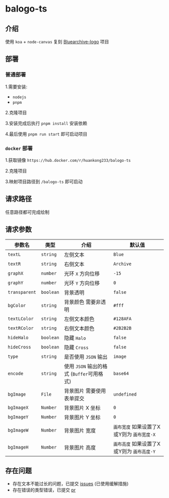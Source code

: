 # balogo-ts

## 介绍

使用 `koa` + `node-canvas` 复刻 [Bluearchive-logo](https://github.com/nulla2011/Bluearchive-logo) 项目

## 部署

### 普通部署 

1.需要安装:
- `nodejs`
- `pnpm`

2.克隆项目

3.安装完成后执行 `pnpm install` 安装依赖

4.最后使用 `pnpm run start` 即可启动项目

### `docker` 部署

1.获取镜像 `https://hub.docker.com/r/huankong233/balogo-ts`

2.克隆项目

3.映射项目路径到 `/balogo-ts` 即可启动

## 请求路径

任意路径都可完成绘制

## 请求参数

| 参数名        | 类型      | 介绍                                      | 默认值                                     |
| ------------- | --------- | ----------------------------------------- | ------------------------------------------ |
| `textL`       | `string`  | 左侧文本                                  | `Blue`                                     |
| `textR`       | `string`  | 右侧文本                                  | `Archive`                                  |
| `graphX`      | `number`  | 光环 `X` 方向位移                         | `-15`                                      |
| `graphY`      | `number`  | 光环 `Y` 方向位移                         | `0`                                        |
| `transparent` | `boolean` | 背景透明                                  | `false`                                    |
| `bgColor`     | `string`  | 背景颜色 需要非透明                       | `#fff`                                     |
| `textLColor`  | `string`  | 左侧文本颜色                              | `#128AFA`                                  |
| `textRColor`  | `string`  | 右侧文本颜色                              | `#2B2B2B`                                  |
| `hideHalo`    | `boolean` | 隐藏 `Halo`                               | `false`                                    |
| `hideCross`   | `boolean` | 隐藏 `Cross`                              | `false`                                    |
| `type`        | `string`  | 是否使用 `JSON` 输出                      | `image`                                    |
| `encode`      | `string`  | 使用 `JSON` 输出的格式 (`Buffer`可用格式) | `base64`                                   |
| `bgImage`     | `File`    | 背景图片 需要使用表单提交                 | `undefined`                                |
| `bgImageX`    | `Number`  | 背景图片 X 坐标                           | `0`                                        |
| `bgImageY`    | `Number`  | 背景图片 Y 坐标                           | `0`                                        |
| `bgImageW`    | `Number`  | 背景图片 宽度                             | `画布宽度` 如果设置了X或Y则为 `画布宽度-X` |
| `bgImageH`    | `Number`  | 背景图片 高度                             | `画布高度` 如果设置了X或Y则为 `画布高度-Y` |

## 存在问题

- 存在文本不能过长的问题，已提交 [issues](https://github.com/Automattic/node-canvas/issues/2321) (已使用缓解措施)
- 存在错误的类型错误，已提交 [pr](https://github.com/Automattic/node-canvas/pull/2322)

